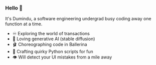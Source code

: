 ### Hello 👋
It's Dumindu, a software engineering undergrad busy coding away one function at a time. 
- ♾️ Exploring the world of transactions
- 🎨 Loving generative AI (stable diffusion)
- 🩰 Choreographing code in Ballerina
- 🐍 Crafting quirky Python scripts for fun
- 👁️ Will detect your UI mistakes from a mile away

<!--
**dsplayerX/dsplayerX** is a ✨ _special_ ✨ repository because its `README.md` (this file) appears on your GitHub profile.

Here are some ideas to get you started:

- 🔭 I’m currently working on ...
- 🌱 I’m currently learning ...
- 👯 I’m looking to collaborate on ...
- 🤔 I’m looking for help with ...
- 💬 Ask me about ...
- 📫 How to reach me: ...
- 😄 Pronouns: ...
- ⚡ Fun fact: ...
-->

